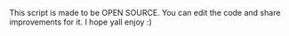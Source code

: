 This script is made to be OPEN SOURCE. You can edit the code and share improvements for it. I hope yall enjoy :)
